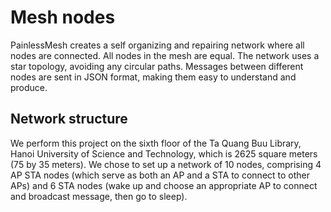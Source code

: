 # Mesh nodes
PainlessMesh creates a self organizing and repairing network where all nodes are connected. All nodes in the mesh are equal. The network uses a star topology, avoiding any circular paths. Messages between different nodes are sent in JSON format, making them easy to understand and produce.  

## Network structure

We perform this project on the sixth floor of the Ta Quang Buu Library, Hanoi University of Science and Technology, which is 2625 square meters (75 by 35 meters). We chose to set up a network of 10 nodes, comprising 4 AP STA nodes (which serve as both an AP and a STA to connect to other APs) and 6 STA nodes (wake up and choose an appropriate AP to connect and broadcast message, then go to sleep). 
